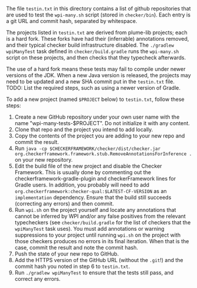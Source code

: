 The file `testin.txt` in this directory contains a list of github repositories that
are used to test the `wpi-many.sh` script (stored in `checker/bin`). Each entry is a
git URL and commit hash, separated by whitespace.

The projects listed in `testin.txt` are derived from plume-lib projects; each is a hard fork.
These forks have had their (inferrable) annotations removed, and their typical checker
build infrastructure disabled. The `./gradlew wpiManyTest` task defined in `checker/build.gradle`
runs the `wpi-many.sh` script on these projects, and then checks that they typecheck afterwards.

The use of a hard fork means these tests may fail to compile under newer versions of the JDK.
When a new Java version is released, the projects may need to be updated and a new SHA commit
put in the `testin.txt` file.
TODO: List the required steps, such as using a newer version of Gradle.

To add a new project (named `$PROJECT` below) to `testin.txt`, follow these steps:
1. Create a new GitHub repository under your own user name with the name "wpi-many-tests-$PROJECT".
Do not initialize it with any content.
2. Clone that repo and the project you intend to add locally.
3. Copy the contents of the project you are adding to your new repo and commit the result.
4. Run `java -cp $CHECKERFRAMEWORK/checker/dist/checker.jar org.checkerframework.framework.stub.RemoveAnnotationsForInference .` on your new repository.
5. Edit the build file of the new project and disable the Checker Framework. This is usually done
by commenting out the checkerframework-gradle-plugin and checkerFramework lines for Gradle users.
In addition, you probably will need to add `org.checkerframework:checker-qual:$LATEST-CF-VERSION` as an
`implementation` dependency. Ensure that the build still succeeds (correcting any errors) and then commit.
6. Run `wpi.sh` on the project yourself and locate any annotations that cannot be inferred by WPI and/or
any false positives from the relevant typecheckers (see `checker/build.gradle` for the list of
checkers that the `wpiManyTest` task uses). You must add annotations or warning suppressions to your
project until running `wpi.sh` on the project with those checkers produces no errors in its final iteration.
When that is the case, commit the result and note the commit hash.
7. Push the state of your new repo to GitHub.
8. Add the HTTPS version of the GitHub URL (without the `.git`!) and the commit hash you noted in step 6
to `testin.txt`.
9. Run `./gradlew wpiManyTest` to ensure that the tests still pass, and correct any errors.
